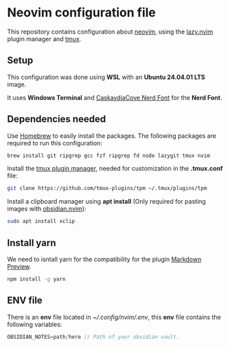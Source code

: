 # Neovim configuration file

This repository contains configuration about [neovim](https://neovim.io/), using the [lazy.nvim](https://github.com/folke/lazy.nvim) plugin manager and [tmux](https://github.com/tmux/tmux).

## Setup

This configuration was done using **WSL** with an **Ubuntu 24.04.01 LTS** image.

It uses **Windows Terminal** and [CaskaydiaCove Nerd Font](https://github.com/ryanoasis/nerd-fonts/releases/download/v3.2.1/CascadiaCode.zip) for the **Nerd Font**.

## Dependencies needed

Use [Homebrew](https://brew.sh/) to easily install the packages. The following packages are required to run this configuration:
```bash
brew install git ripgrep gcc fzf ripgrep fd node lazygit tmux nvim
```

Install the [tmux plugin manager](https://github.com/tmux-plugins/tpm), needed for customization in the **.tmux.conf** file:
```bash
git clone https://github.com/tmux-plugins/tpm ~/.tmux/plugins/tpm
```

Install a clipboard manager using **apt install** (Only required for pasting images with [obsidian.nvim](https://github.com/epwalsh/obsidian.nvim)):
```bash
sudo apt install xclip
```

## Install yarn

We need to isntall yarn for the compatibility for the plugin [Markdown Preview](https://github.com/iamcco/markdown-preview.nvim).

```bash
npm install -g yarn
```

## ENV file

There is an **env** file located in _~/.config/nvim/.env_, this **env** file contains the following variables:
```Typescript
OBSIDIAN_NOTES=path/here // Path of your obsidian vault.
```
